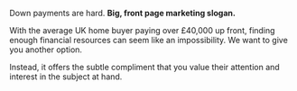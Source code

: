 Down payments are hard. **Big, front page marketing slogan.**

With the average UK home buyer paying over £40,000 up front, finding enough financial resources can seem like an impossibility. We want to give you another option.

Instead, it offers the subtle compliment that you value their attention and interest in the subject at hand.

